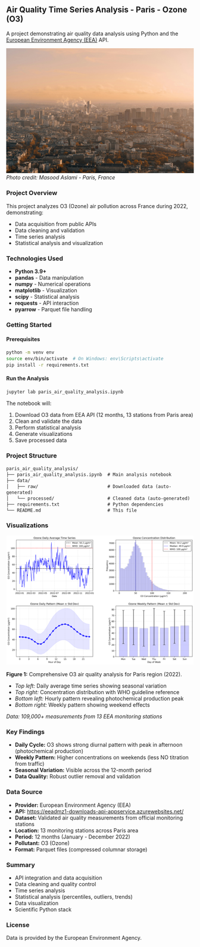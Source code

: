 ## Air Quality Time Series Analysis - Paris - Ozone (O3)

A project demonstrating air quality data analysis using Python and the [European Environment Agency (EEA)](https://www.eea.europa.eu/en) API.


![Paris cityscape](images/masood-aslami-pexels.jpg)
*Photo credit: Masood Aslami - Paris, France*


### Project Overview

This project analyzes O3 (Ozone) air pollution across France during 2022, demonstrating:
- Data acquisition from public APIs
- Data cleaning and validation
- Time series analysis
- Statistical analysis and visualization

### Technologies Used

- **Python 3.9+**
- **pandas** - Data manipulation
- **numpy** - Numerical operations
- **matplotlib** - Visualization
- **scipy** - Statistical analysis
- **requests** - API interaction
- **pyarrow** - Parquet file handling

### Getting Started

#### Prerequisites

```bash
python -m venv env
source env/bin/activate  # On Windows: env\Scripts\activate
pip install -r requirements.txt
```

#### Run the Analysis

```bash
jupyter lab paris_air_quality_analysis.ipynb
```

The notebook will:
1. Download O3 data from EEA API (12 months, 13 stations from Paris area)
2. Clean and validate the data
3. Perform statistical analysis
4. Generate visualizations
5. Save processed data

### Project Structure

```
paris_air_quality_analysis/
├── paris_air_quality_analysis.ipynb  # Main analysis notebook
├── data/
│   ├── raw/                          # Downloaded data (auto-generated)
│   └── processed/                    # Cleaned data (auto-generated)
├── requirements.txt                  # Python dependencies
└── README.md                         # This file
```

### Visualizations

![Air Quality Analysis](images/plot_analysis.png)

  **Figure 1:** Comprehensive O3 air quality analysis for Paris region (2022).
  - *Top left:* Daily average time series showing seasonal variation
  - *Top right:* Concentration distribution with WHO guideline reference
  - *Bottom left:* Hourly pattern revealing photochemical production peak
  - *Bottom right:* Weekly pattern showing weekend effects

  *Data: 109,000+ measurements from 13 EEA monitoring stations*


### Key Findings

- **Daily Cycle:** O3 shows strong diurnal pattern with peak in afternoon (photochemical production)
- **Weekly Pattern:** Higher concentrations on weekends (less NO titration from traffic)
- **Seasonal Variation:** Visible across the 12-month period
- **Data Quality:** Robust outlier removal and validation


### Data Source

- **Provider:** European Environment Agency (EEA)
- **API:** https://eeadmz1-downloads-api-appservice.azurewebsites.net/
- **Dataset:** Validated air quality measurements from official monitoring stations
- **Location:** 13 monitoring stations across Paris area
- **Period:** 12 months (January - December 2022)
- **Pollutant:** O3 (Ozone)
- **Format:** Parquet files (compressed columnar storage)

### Summary

- API integration and data acquisition
- Data cleaning and quality control
- Time series analysis
- Statistical analysis (percentiles, outliers, trends)
- Data visualization
- Scientific Python stack 

### License

Data is provided by the European Environment Agency.

